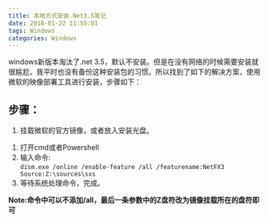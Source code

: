 ```yaml
---
title: 本地方式安装.Net3.5笔记
date: 2018-01-22 11:55:01
tags: Windows
categories: Windows
---
```


windows新版本淘汰了.net 3.5，默认不安装。但是在没有网络的时候需要安装就很尴尬，我平时也没有备份这种安装包的习惯。所以找到了如下的解决方案，使用微软的映像部署工具进行安装，步骤如下：  

## 步骤：
1. 挂载微软的官方镜像，或者放入安装光盘。
<!-- more-->
1. 打开cmd或者Powershell
1. 输入命令:  
    `dism.exe /online /enable-feature /all /featurename:NetFX3 Source:Z:\sources\sxs`
1. 等待系统处理命令，完成。

**Note:命令中可以不添加/all，最后一条参数中的Z盘符改为镜像挂载所在的盘符即可**  
